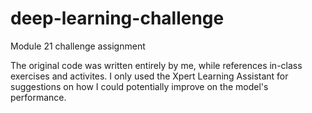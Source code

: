 # deep-learning-challenge
Module 21 challenge assignment

The original code was written entirely by me, while references in-class exercises and activites. I only used the Xpert Learning Assistant for suggestions on how I could potentially improve on the model's performance.


